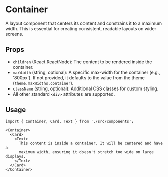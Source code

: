# Container

A layout component that centers its content and constrains it to a maximum width. This is essential for creating consistent, readable layouts on wider screens.

## Props

*   `children` (React.ReactNode): The content to be rendered inside the container.
*   `maxWidth` (string, optional): A specific max-width for the container (e.g., '800px'). If not provided, it defaults to the value from the theme (`theme.maxWidths.container`).
*   `className` (string, optional): Additional CSS classes for custom styling.
*   All other standard `<div>` attributes are supported.

## Usage

```tsx
import { Container, Card, Text } from './src/components';

<Container>
  <Card>
    <Text>
      This content is inside a container. It will be centered and have a
      maximum width, ensuring it doesn't stretch too wide on large displays.
    </Text>
  </Card>
</Container>
```
